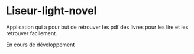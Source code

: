 # Liseur-light-novel

Application qui a pour but de retrouver les pdf des livres pour les lire et les retrouver facilement.

En cours de développement 